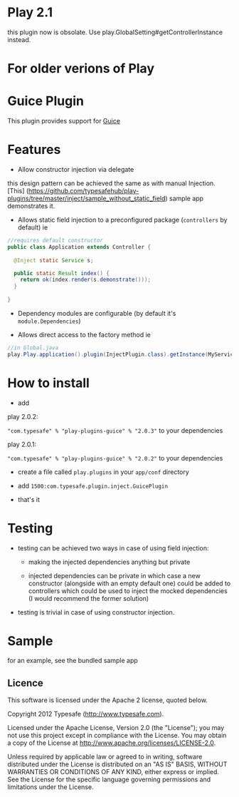 # Play 2.1
this plugin now is obsolate. Use play.GlobalSetting#getControllerInstance instead.


# For older verions of Play

# Guice Plugin

This plugin provides support for [Guice](http://code.google.com/p/google-guice/)

# Features

* Allow constructor injection via delegate 

this design pattern can be achieved the same as with manual Injection. 
[This] (https://github.com/typesafehub/play-plugins/tree/master/inject/sample_without_static_field) sample app demonstrates it.

* Allows static field injection to a preconfigured package (```controllers``` by default) ie

```java
//requires default constructor
public class Application extends Controller {
  
  @Inject static Service s;

  public static Result index() {
    return ok(index.render(s.demonstrate()));
  }
  
}
```

* Dependency modules are configurable (by default it's ```module.Dependencies```)

* Allows direct access to the factory method ie 

```java
//in Global.java
play.Play.application().plugin(InjectPlugin.class).getInstance(MyServiceInterface.class)
```

# How to install

* add 

play 2.0.2:

```"com.typesafe" % "play-plugins-guice" % "2.0.3"``` to your dependencies

play 2.0.1:

```"com.typesafe" % "play-plugins-guice" % "2.0.2"``` to your dependencies


* create a file called ```play.plugins``` in your ```app/conf``` directory

* add ```1500:com.typesafe.plugin.inject.GuicePlugin```

* that's it

# Testing

* testing can be achieved two ways in case of using field injection:

  * making the injected dependencies anything but private

  * injected dependencies can be private in which case a new constructor (alongside with an empty default one) could be added to controllers which could be used to inject the mocked dependencies
  (I would recommend the former solution)

* testing is trivial in case of using constructor injection.

# Sample

for an example, see the bundled sample app


## Licence

This software is licensed under the Apache 2 license, quoted below.

Copyright 2012 Typesafe (http://www.typesafe.com).

Licensed under the Apache License, Version 2.0 (the "License"); you may not use this project except in compliance with the License. You may obtain a copy of the License at http://www.apache.org/licenses/LICENSE-2.0.

Unless required by applicable law or agreed to in writing, software distributed under the License is distributed on an "AS IS" BASIS, WITHOUT WARRANTIES OR CONDITIONS OF ANY KIND, either express or implied. See the License for the specific language governing permissions and limitations under the License.
